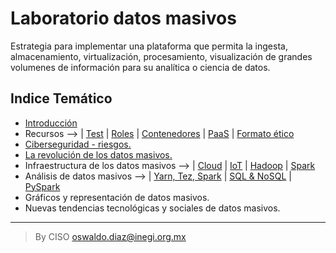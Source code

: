# Laboratorio datos masivos

Estrategia para implementar una plataforma que permita la ingesta, almacenamiento, virtualización, procesamiento, visualización de grandes volumenes de información para su analítica o ciencia de datos.

## Indice Temático

- [Introducción](assets/introduccion.md)
- Recursos --> | [Test](assets/test.md) | [Roles](assets/Roles.md) | [Contenedores](assets/contenedores.md) | [PaaS](assets/PaaS.md) | [Formato ético](assets/Plantilla_compromiso_etico.md)
- [Ciberseguridad - riesgos.](assets/ciberseguridaddatosmasivos.md)
- [La revolución de los datos masivos.](assets/revoluciondatosmasivos.md)
- Infraestructura de los datos masivos --> | [Cloud](assets/computoenlanube.md) | [IoT](assets/IoT.md) | [Hadoop](assets/DatosMasivosHadoop.md) | [Spark](assets/DatosMasivosSpark.md)
- Análisis de datos masivos --> | [Yarn, Tez, Spark](assets/yarn_tez_spark.md) | [SQL & NoSQL](assets/sql_nosql.md) | [PySpark](assets/datos_masivos_python.md)
- Gráficos y representación de datos masivos.
- Nuevas tendencias tecnológicas y sociales de datos masivos.
  
____________________________________
> By CISO oswaldo.diaz@inegi.org.mx
